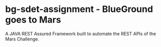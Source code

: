 # bg-sdet-assignment - BlueGround goes to Mars
 A JAVA REST Assured Framework built to automate the REST APIs of the Mars Challenge. 
